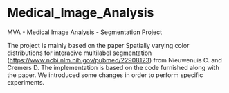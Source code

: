 # Medical_Image_Analysis
MVA - Medical Image Analysis - Segmentation Project

The project is mainly based on the paper Spatially varying color distributions for interacive multilabel segmentation (https://www.ncbi.nlm.nih.gov/pubmed/22908123) from Nieuwenuis C. and Cremers D. The implementation is based on the code furnished along with the paper. We introduced some changes in order to perform specific experiments. 
